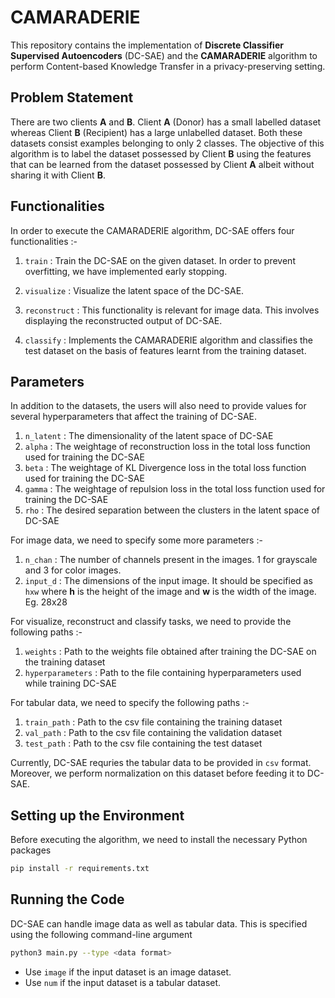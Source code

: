 # CAMARADERIE

This repository contains the implementation of **Discrete Classifier Supervised Autoencoders** (DC-SAE) and the **CAMARADERIE** algorithm to perform Content-based Knowledge Transfer in a privacy-preserving setting.

## Problem Statement

There are two clients **A** and **B**. Client **A** (Donor) has a small labelled dataset whereas Client **B** (Recipient) has a large unlabelled dataset. Both these datasets consist examples belonging to only 2 classes. The objective of this algorithm is to label the dataset possessed by Client **B** using the features that can be learned from the dataset possessed by Client **A** albeit without sharing it with Client **B**.

## Functionalities

In order to execute the CAMARADERIE algorithm, DC-SAE offers four functionalities :-

1. `train` : Train the DC-SAE on the given dataset. In order to prevent overfitting, we have implemented early stopping. 

2. `visualize` : Visualize the latent space of the DC-SAE.

3. `reconstruct` : This functionality is relevant for image data. This involves displaying the reconstructed output of DC-SAE.

4. `classify` : Implements the CAMARADERIE algorithm and classifies the test dataset on the basis of features learnt from the training dataset.

## Parameters 

In addition to the datasets, the users will also need to provide values for several hyperparameters that affect the training of DC-SAE.

1. `n_latent` : The dimensionality of the latent space of DC-SAE
2. `alpha` : The weightage of reconstruction loss in the total loss function used for training the DC-SAE
3. `beta` : The weightage of KL Divergence loss in the total loss function used for training the DC-SAE
4. `gamma` : The weightage of repulsion loss in the total loss function used for training the DC-SAE
5. `rho` : The desired separation between the clusters in the latent space of DC-SAE

For image data, we need to specify some more parameters :- 

1. `n_chan` : The number of channels present in the images. 1 for grayscale and 3 for color images.
2. `input_d` : The dimensions of the input image. It should be specified as `hxw` where **h** is the height of the image and **w** is the width of the image. Eg. 28x28

For visualize, reconstruct and classify tasks, we need to provide the following paths :-

1. `weights` : Path to the weights file obtained after training the DC-SAE on the training dataset
2. `hyperparameters` : Path to the file containing hyperparameters used while training DC-SAE

For tabular data, we need to specify the following paths :-

1. `train_path` : Path to the csv file containing the training dataset
2. `val_path` : Path to the csv file containing the validation dataset
3. `test_path` : Path to the csv file containing the test dataset

Currently, DC-SAE requries the tabular data to be provided in `csv` format. Moreover, we perform normalization on this dataset before feeding it to DC-SAE.

## Setting up the Environment

Before executing the algorithm, we need to install the necessary Python packages

```bash
pip install -r requirements.txt
```

## Running the Code

DC-SAE can handle image data as well as tabular data. This is specified using the following command-line argument

```bash
python3 main.py --type <data format>
```

- Use `image` if the input dataset is an image dataset.
- Use `num` if the input dataset is a tabular dataset.

